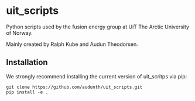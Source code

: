 # uit_scripts
Python scripts used by the fusion energy group at UiT The Arctic University of Norway.

Mainly created by Ralph Kube and Audun Theodorsen.

## Installation
We strongly recommend installing the current version of uit_scritps via pip:
```
git clone https://github.com/audunth/uit_scripts.git
pip install -e .
```
